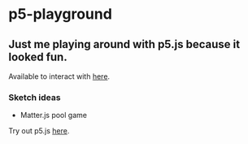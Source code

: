 # p5-playground
## Just me playing around with p5.js because it looked fun.
Available to interact with [here](https://mikecroall.github.io/p5-playground/).

### Sketch ideas
- Matter.js pool game


Try out p5.js [here](https://p5js.org/).
